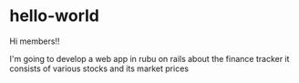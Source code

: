 # hello-world

Hi members!!

I'm going to develop a web app in rubu on rails
about the finance tracker
it consists of various stocks
and its market prices 
